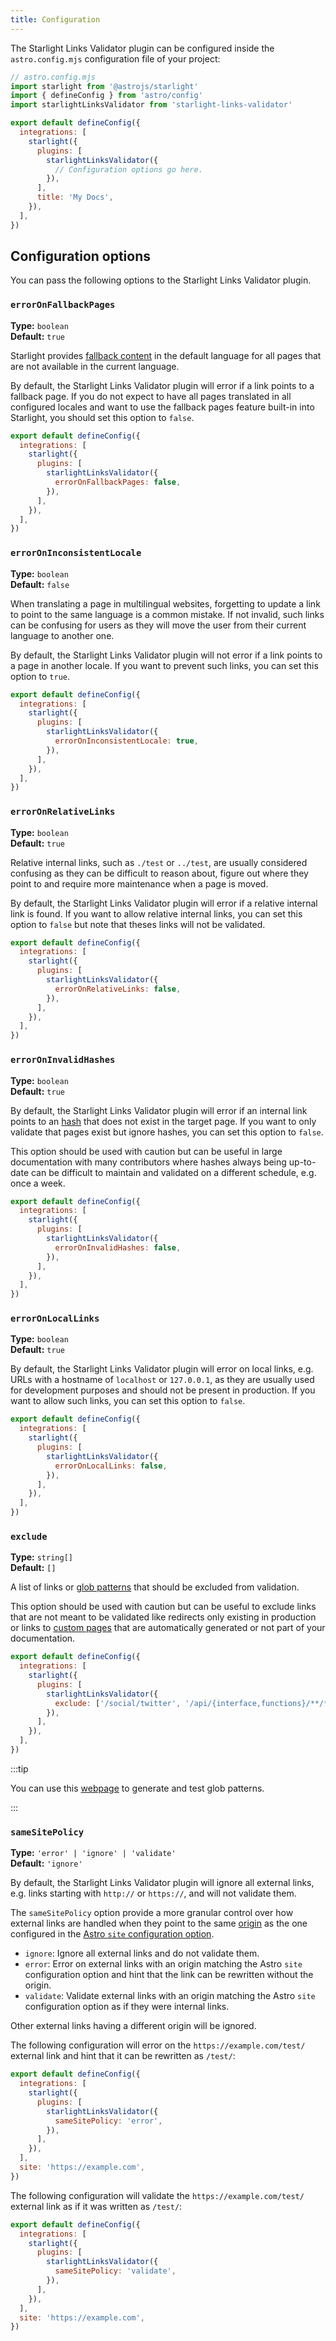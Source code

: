 ```yaml
---
title: Configuration
---
```


The Starlight Links Validator plugin can be configured inside the `astro.config.mjs` configuration file of your project:

```js {11}
// astro.config.mjs
import starlight from '@astrojs/starlight'
import { defineConfig } from 'astro/config'
import starlightLinksValidator from 'starlight-links-validator'

export default defineConfig({
  integrations: [
    starlight({
      plugins: [
        starlightLinksValidator({
          // Configuration options go here.
        }),
      ],
      title: 'My Docs',
    }),
  ],
})
```

## Configuration options

You can pass the following options to the Starlight Links Validator plugin.

### `errorOnFallbackPages`

**Type:** `boolean`  
**Default:** `true`

Starlight provides [fallback content](https://starlight.astro.build/guides/i18n/#fallback-content) in the default language for all pages that are not available in the current language.

By default, the Starlight Links Validator plugin will error if a link points to a fallback page.
If you do not expect to have all pages translated in all configured locales and want to use the fallback pages feature built-in into Starlight, you should set this option to `false`.

```js {6}
export default defineConfig({
  integrations: [
    starlight({
      plugins: [
        starlightLinksValidator({
          errorOnFallbackPages: false,
        }),
      ],
    }),
  ],
})
```

### `errorOnInconsistentLocale`

**Type:** `boolean`  
**Default:** `false`

When translating a page in multilingual websites, forgetting to update a link to point to the same language is a common mistake.
If not invalid, such links can be confusing for users as they will move the user from their current language to another one.

By default, the Starlight Links Validator plugin will not error if a link points to a page in another locale.
If you want to prevent such links, you can set this option to `true`.

```js {6}
export default defineConfig({
  integrations: [
    starlight({
      plugins: [
        starlightLinksValidator({
          errorOnInconsistentLocale: true,
        }),
      ],
    }),
  ],
})
```

### `errorOnRelativeLinks`

**Type:** `boolean`  
**Default:** `true`

Relative internal links, such as `./test` or `../test`, are usually considered confusing as they can be difficult to reason about, figure out where they point to and require more maintenance when a page is moved.

By default, the Starlight Links Validator plugin will error if a relative internal link is found.
If you want to allow relative internal links, you can set this option to `false` but note that theses links will not be validated.

```js {6}
export default defineConfig({
  integrations: [
    starlight({
      plugins: [
        starlightLinksValidator({
          errorOnRelativeLinks: false,
        }),
      ],
    }),
  ],
})
```

### `errorOnInvalidHashes`

**Type:** `boolean`  
**Default:** `true`

By default, the Starlight Links Validator plugin will error if an internal link points to an [hash](https://developer.mozilla.org/en-US/docs/Web/API/URL/hash) that does not exist in the target page.
If you want to only validate that pages exist but ignore hashes, you can set this option to `false`.

This option should be used with caution but can be useful in large documentation with many contributors where hashes always being up-to-date can be difficult to maintain and validated on a different schedule, e.g. once a week.

```js {6}
export default defineConfig({
  integrations: [
    starlight({
      plugins: [
        starlightLinksValidator({
          errorOnInvalidHashes: false,
        }),
      ],
    }),
  ],
})
```

### `errorOnLocalLinks`

**Type:** `boolean`  
**Default:** `true`

By default, the Starlight Links Validator plugin will error on local links, e.g. URLs with a hostname of `localhost` or `127.0.0.1`, as they are usually used for development purposes and should not be present in production.
If you want to allow such links, you can set this option to `false`.

```js {6}
export default defineConfig({
  integrations: [
    starlight({
      plugins: [
        starlightLinksValidator({
          errorOnLocalLinks: false,
        }),
      ],
    }),
  ],
})
```

### `exclude`

**Type:** `string[]`  
**Default:** `[]`

A list of links or [glob patterns](https://github.com/micromatch/picomatch#globbing-features) that should be excluded from validation.

This option should be used with caution but can be useful to exclude links that are not meant to be validated like redirects only existing in production or links to [custom pages](https://starlight.astro.build/guides/pages/#custom-pages) that are automatically generated or not part of your documentation.

```js {6}
export default defineConfig({
  integrations: [
    starlight({
      plugins: [
        starlightLinksValidator({
          exclude: ['/social/twitter', '/api/{interface,functions}/**/*'],
        }),
      ],
    }),
  ],
})
```

:::tip

You can use this [webpage](https://www.digitalocean.com/community/tools/glob) to generate and test glob patterns.

:::

### `sameSitePolicy`

**Type:** `'error' | 'ignore' | 'validate'`  
**Default:** `'ignore'`

By default, the Starlight Links Validator plugin will ignore all external links, e.g. links starting with `http://` or `https://`, and will not validate them.

The `sameSitePolicy` option provide a more granular control over how external links are handled when they point to the same [origin](https://developer.mozilla.org/en-US/docs/Web/API/URL/origin) as the one configured in the [Astro `site` configuration option](https://docs.astro.build/en/reference/configuration-reference/#site).

- `ignore`: Ignore all external links and do not validate them.
- `error`: Error on external links with an origin matching the Astro `site` configuration option and hint that the link can be rewritten without the origin.
- `validate`: Validate external links with an origin matching the Astro `site` configuration option as if they were internal links.

Other external links having a different origin will be ignored.

The following configuration will error on the `https://example.com/test/` external link and hint that it can be rewritten as `/test/`:

```js {6}
export default defineConfig({
  integrations: [
    starlight({
      plugins: [
        starlightLinksValidator({
          sameSitePolicy: 'error',
        }),
      ],
    }),
  ],
  site: 'https://example.com',
})
```

The following configuration will validate the `https://example.com/test/` external link as if it was written as `/test/`:

```js {6}
export default defineConfig({
  integrations: [
    starlight({
      plugins: [
        starlightLinksValidator({
          sameSitePolicy: 'validate',
        }),
      ],
    }),
  ],
  site: 'https://example.com',
})
```
